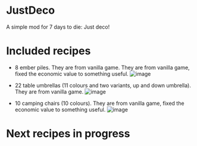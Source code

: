 # JustDeco
 A simple mod for 7 days to die: Just deco!

# Included recipes

- 8 ember piles. They are from vanilla game. They are from vanilla game, fixed the economic value to something useful.
![image](https://github.com/user-attachments/assets/abfd144b-0e8d-4cee-b4c3-8ec97dc39381)
 
- 22 table umbrellas (11 colours and two variants, up and down umbrella). They are from vanilla game.
![image](https://github.com/user-attachments/assets/0104387b-c0f0-4016-bd46-3c889bc016f6)

- 10 camping chairs (10 colours). They are from vanilla game, fixed the economic value to something useful.
  ![image](https://github.com/user-attachments/assets/1a4f06f5-adff-4ce1-b140-b59904b3e95d)


# Next recipes in progress

